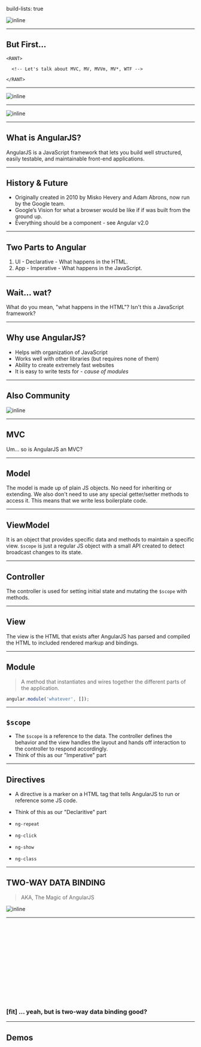 build-lists: true

![inline](assets/angular-js.png)

---

## But First...

```
<RANT>

  <!-- Let's talk about MVC, MV, MVVm, MV*, WTF -->

</RANT>
```

---

![inline](assets/wrestling.gif)

---

![inline](assets/learning.png)

---

## What is AngularJS?

AngularJS is a JavaScript framework that lets you build well structured, easily testable, and maintainable front-end applications.

---

## History & Future

- Originally created in 2010 by Misko Hevery and Adam Abrons, now run by the Google team.
- Google’s Vision for what a browser would be like if if was built from the ground up.
- Everything should be a component - see Angular v2.0

---

## Two Parts to Angular

1. UI - Declarative - What happens in the HTML.
2. App - Imperative - What happens in the JavaScript.

---

## Wait... wat?

What do you mean, "what happens in the HTML"? Isn't this a JavaScript framework?

---

## Why use AngularJS?

* Helps with organization of JavaScript
* Works well with other libraries (but requires none of them)
* Ability to create extremely fast websites
* It is easy to write tests for - _cause of modules_

---

## Also Community

![inline](assets/graph.gif)

---

## MVC

Um... so is AngularJS an MVC?

---

## Model

The model is made up of plain JS objects. No need for inheriting or extending. We also don't need to use any special getter/setter methods to access it. This means that we write less boilerplate code.

---

## ViewModel

It is an object that provides specific data and methods to maintain a specific view. `$scope` is just a regular JS object with a small API created to detect broadcast changes to its state.

---

## Controller

The controller is used for setting initial state and mutating the `$scope` with methods.

---

## View

The view is the HTML that exists after AngularJS has parsed and compiled the HTML to included rendered markup and bindings.

---

## Module

> A method that instantiates and wires together the different parts of the application.

```js
angular.module('whatever', []);
```

---

## `$scope`

- The `$scope` is a reference to the data. The controller defines the behavior and the view handles the layout and hands off interaction to the controller to respond accordingly. 
- Think of this as our "Imperative" part

--- 

## Directives

- A directive is a marker on a HTML tag that tells AngularJS to run or reference some JS code.
- Think of this as our "Declaritive" part

- `ng-repeat`
- `ng-click`
- `ng-show`
- `ng-class`

---

## TWO-WAY DATA BINDING

> AKA, The Magic of AngularJS

![inline](assets/2way.png)

---
<br><br><br><br><br><br><br><br><br><br><br><br>
### [fit] ... yeah, but is two-way data binding good?

---

## Demos
